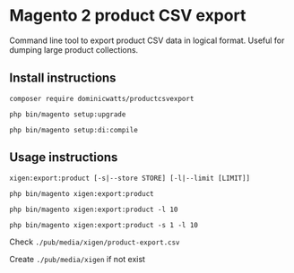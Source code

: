 # Magento 2 product CSV export

Command line tool to export product CSV data in logical format. Useful for dumping large product collections.

## Install instructions

    composer require dominicwatts/productcsvexport

    php bin/magento setup:upgrade

    php bin/magento setup:di:compile

## Usage instructions

    xigen:export:product [-s|--store STORE] [-l|--limit [LIMIT]]

    php bin/magento xigen:export:product 

    php bin/magento xigen:export:product -l 10

    php bin/magento xigen:export:product -s 1 -l 10    

Check `./pub/media/xigen/product-export.csv`

Create `./pub/media/xigen` if not exist